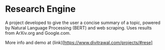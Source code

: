 # Research Engine

A project developed to give the user a concise summary of a topic, powered by Natural Language Processing (BERT) and web scraping. Uses results from ArXiv.org and Google.com.

More info and demo at (link)[https://www.divitrawal.com/projects/#rese]
